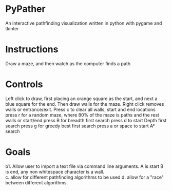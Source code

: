 # PyPather
An interactive pathfinding visualization written in python with pygame and tkinter

# Instructions
Draw a maze, and then watch as the computer finds a path

# Controls
Left click to draw, first placing an orange square as the start, and next a blue square for the end.  Then draw walls for the maze. 
Right click removes walls or entrance/exit.
Press c to clear all walls, start and end locations
press r for a random maze, where 80% of the maze is paths and the rest walls or start/end
press B for breadth first search
press d to start Depth first search
press g for greedy best first search
press a or space to start A* search
# Goals
 b1. Allow user to import a text file via command line arguments.  A is start B is end, any non whitespace character is a wall.  
 c. allow for different pathfinding algorithms to be used
 d. allow for a "race" between different algorithms. 
